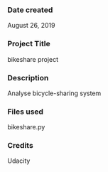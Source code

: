 ### Date created
August 26, 2019

### Project Title
bikeshare project

### Description
Analyse bicycle-sharing system

### Files used
bikeshare.py

### Credits
Udacity

